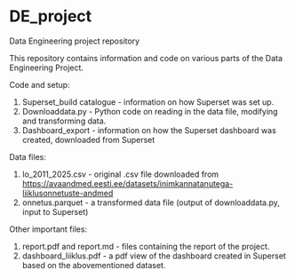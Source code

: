 # DE_project
Data Engineering project repository

This repository contains information and code on various parts of the Data Engineering Project. 

Code and setup: 
1. Superset_build catalogue - information on how Superset was set up.
2. Downloaddata.py - Python code on reading in the data file, modifying and transforming data.
3. Dashboard_export - information on how the Superset dashboard was created, downloaded from Superset

Data files: 
1. lo_2011_2025.csv - original .csv file downloaded from https://avaandmed.eesti.ee/datasets/inimkannatanutega-liiklusonnetuste-andmed
2. onnetus.parquet - a transformed data file (output of downloaddata.py, input to Superset)

Other important files: 
1. report.pdf and report.md - files containing the report of the project.
2. dashboard_liiklus.pdf - a pdf view of the dashboard created in Superset based on the abovementioned dataset.
